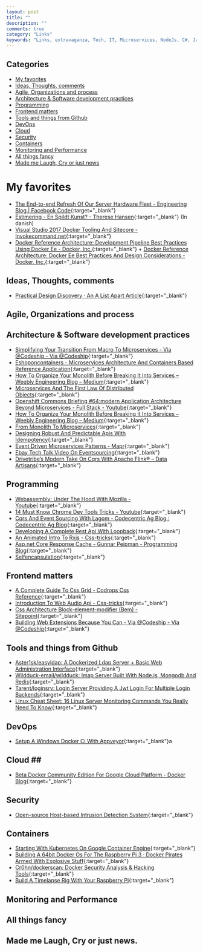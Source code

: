 ```yaml
---
layout: post
title: ""
description: ""
comments: true
category: "Links"
keywords: "Links, extravaganza, Tech, IT, Microservices, NodeJs, C#, Javascript, Solution architecture"
---
```


## Categories ##
* [My favorites](#favorites)
* [Ideas, Thoughts, comments](#ideas)
* [Agile, Organizations and process](#agile)
* [Architecture & Software development practices](#development)
* [Programming](#net)
* [Frontend matters](#web)
* [Tools and things from Github](#tools)
* [DevOps](#devops)
* [Cloud](#cloud)
* [Security](#security)
* [Containers](#containers)
* [Monitoring and Performance](#monitoring)
* [All things fancy](#buzz)
* [Made me Laugh, Cry or just news](#news)

# My favorites<a name="favorites"></a> #
* [The End-to-end Refresh Of Our Server Hardware Fleet - Engineering Blog | Facebook Code](https://code.facebook.com/posts/1241554625959357/the-end-to-end-refresh-of-our-server-hardware-fleet/){:target="_blank"}
* [Estimering - En Spildt Kunst? - Therese Hansen](http://qed.dk/therese-hansen/2017/03/10/estimering-en-spildt-kunst/){:target="_blank"} (In danish)
* [Visual Studio 2017 Docker Tooling And Sitecore - Invokecommand.net](http://invokecommand.net/posts/vs2017-docker-tooling-and-sitecore){:target="_blank"}
* [Docker Reference Architecture: Development Pipeline Best Practices Using Docker Ee - Docker, Inc.](https://success.docker.com/Architecture/Docker_Reference_Architecture%3A_Development_Pipeline_Best_Practices_Using_Docker_EE){:target="_blank"} + [Docker Reference Architecture: Docker Ee Best Practices And Design Considerations - Docker, Inc.](https://success.docker.com/Architecture/Docker_Reference_Architecture:_Docker_EE_Best_Practices_and_Design_Considerations){:target="_blank"}
## Ideas, Thoughts, comments <a name="ideas"></a> ##
* [Practical Design Discovery · An A List Apart Article](https://alistapart.com/article/practical-design-discovery){:target="_blank"}

## Agile, Organizations and process<a name="agile"></a> ##

## Architecture & Software development practices <a name="development"></a> ##
* [Simplifying Your Transition From Macro To Microservices - Via @Codeship - Via @Codeship](https://blog.codeship.com/simplifying-your-transition-from-macro-to-microservices/){:target="_blank"}
* [Eshoponcontainers - Microservices Architecture And Containers Based Reference Application](https://github.com/dotnet/eShopOnContainers){:target="_blank"}
* [How To Organize Your Monolith Before Breaking It Into Services – Weebly Engineering Blog – Medium](https://medium.com/weebly-engineering/how-to-organize-your-monolith-before-breaking-it-into-services-69cbdb9248b0#.dcy5paakw){:target="_blank"}
* [Microservices And The First Law Of Distributed Objects](http://philcalcado.com/2017/03/02/microservices_vs_1st_law_distributed_objects.html){:target="_blank"}
* [Openshift Commons Briefing #64:modern Application Architecture Beyond Microservices - Full Stack - Youtube](https://www.youtube.com/watch?v=SUP505JA9Mw){:target="_blank"}
* [How To Organize Your Monolith Before Breaking It Into Services – Weebly Engineering Blog – Medium](https://medium.com/weebly-engineering/how-to-organize-your-monolith-before-breaking-it-into-services-69cbdb9248b0#.dcy5paakw){:target="_blank"}
* [From Monolith To Microservices](https://blog.poki.com/from-monolith-to-microservices-b16bae1d6c9d#.ovgvtbc74){:target="_blank"}
* [Designing Robust And Predictable Apis With Idempotency](https://stripe.com/blog/idempotency?__s=amwwwz5judsp1dsfgko7){:target="_blank"}
* [Event Driven Microservices Patterns - Mapr](https://www.mapr.com/blog/event-driven-microservices-patterns?__s=amwwwz5judsp1dsfgko7){:target="_blank"}
* [Ebay Tech Talk Video On Eventsourcing](https://ebaytech.berlin/tech-talk-video-on-eventsourcing-8db880bfa87?__s=amwwwz5judsp1dsfgko7#.bhgirg6c8){:target="_blank"}
* [Drivetribe’s Modern Take On Cqrs With Apache Flink® – Data Artisans](https://data-artisans.com/drivetribe-cqrs-apache-flink/){:target="_blank"}

## Programming <a name="net"></a> ##
* [Webassembly: Under The Hood With Mozilla - Youtube](https://www.youtube.com/watch?v=o52_5qAJhNg){:target="_blank"}
* [14 Must Know Chrome Dev Tools Tricks - Youtube](https://www.youtube.com/watch?v=xkzDaKwinA8){:target="_blank"}
* [Cqrs And Event Sourcing With Lagom - Codecentric Ag Blog : Codecentric Ag Blog](https://blog.codecentric.de/en/2017/02/cqrs-event-sourcing-lagom/?__s=amwwwz5judsp1dsfgko7){:target="_blank"}
* [Developing A Complete Rest Api With Loopback](https://blog.optis.be/developing-a-complete-rest-api-with-loopback-a3190edc105a#.ehv74gh05){:target="_blank"}
* [An Animated Intro To Rxjs - Css-tricks](https://css-tricks.com/animated-intro-rxjs/){:target="_blank"}
* [Asp.net Core Response Cache - Gunnar Peipman - Programming Blog](http://gunnarpeipman.com/2017/03/aspnet-core-response-cache/){:target="_blank"}
* [Selfencapsulation](https://martinfowler.com/bliki/SelfEncapsulation.html){:target="_blank"}

## Frontend matters <a name="web"></a> ##
* [A Complete Guide To Css Grid - Codrops Css Reference](https://tympanus.net/codrops/css_reference/grid/){:target="_blank"}
* [Introduction To Web Audio Api - Css-tricks](https://css-tricks.com/introduction-web-audio-api/){:target="_blank"}
* [Css Architecture Block-element-modifier (Bem) - Sitepoint](https://www.sitepoint.com/css-architecture-block-element-modifier-bem/){:target="_blank"}
* [Building Web Extensions Because You Can - Via @Codeship - Via @Codeship](https://blog.codeship.com/building-web-extensions-because-you-can/){:target="_blank"}

## Tools and things from Github <a name="tools"></a> ##
* [Aster1sk/easyldap: A Dockerized Ldap Server + Basic Web Administration Interface](https://github.com/aster1sk/easyldap/){:target="_blank"}
* [Wildduck-email/wildduck: Imap Server Built With Node.js, Mongodb And Redis](https://github.com/wildduck-email/wildduck){:target="_blank"}
* [Tarent/loginsrv: Login Server Providing A Jwt Login For Multiple Login Backends](https://github.com/tarent/loginsrv){:target="_blank"}
* [Linux Cheat Sheet: 16 Linux Server Monitoring Commands You Really Need To Know](https://insights.hpe.com/articles/16-linux-server-monitoring-commands-you-really-need-to-know-1703.html){:target="_blank"}

## DevOps<a name="devops"></a> ##
* [Setup A Windows Docker Ci With Appveyor](https://stefanscherer.github.io/setup-windows-docker-ci-appveyor/){:target="_blank"}a

## Cloud <a name="cloud"></a>##
* [Beta Docker Community Edition For Google Cloud Platform - Docker Blog](https://blog.docker.com/2017/03/beta-docker-community-edition-google-cloud-platform/){:target="_blank"}

## Security<a name="security"></a> ##
* [Open-source Host-based Intrusion Detection System](https://n0where.net/open-source-host-based-intrusion-detection-system/){:target="_blank"}

## Containers <a name="containers"></a> ##
* [Starting With Kubernetes On Google Container Engine](http://pminkov.github.io/blog/starting-with-kubernetes-on-google-container-engine.html){:target="_blank"}
* [Building A 64bit Docker Os For The Raspberry Pi 3 · Docker Pirates Armed With Explosive Stuff](https://blog.hypriot.com/post/building-a-64bit-docker-os-for-rpi3/){:target="_blank"}
* [Cr0hn/dockerscan: Docker Security Analysis & Hacking Tools](https://github.com/cr0hn/dockerscan){:target="_blank"}
* [Build A Timelapse Rig With Your Raspberry Pi](http://blog.alexellis.io/raspberry-pi-timelapse/){:target="_blank"}
## Monitoring and Performance <a name="monitoring"></a> ##

## All things fancy <a name="buzz"></a> ##

## Made me Laugh, Cry or just news. <a name="news"></a> ##
